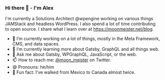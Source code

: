 ### Hi there 👋 - I'm Alex

I'm currently a Solutions Architect @wpengine working on various things JAMStack and headless WordPress. I also spend a lot of time contributing to open source. I share what I learn over at https://moonmeister.net/blog.

- 🔭 I’m currently working on a lot of things, mostly in the Meta Framework, CMS, and data spaces.
- 🌱 I’m currently learning more about Gatsby, GraphQL and all things web. 
- 💬 Ask me about Gatsby, WPGraphQL, JavaScript, or the web. 
- 📫 How to reach me: [@moon_meister](https://twitter.com/moon_meister) on Twitter.
- 😄 Pronouns: he/him
- 🚶  Fun fact: I've walked from Mexico to Canada almost twice.
